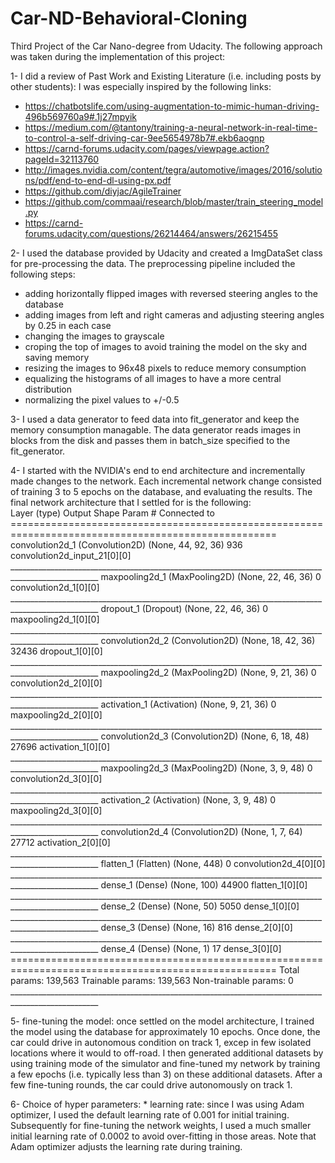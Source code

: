 # Car-ND-Behavioral-Cloning

Third Project of the Car Nano-degree from Udacity. The following approach was taken during the implementation of this project:

1- I did a review of Past Work and Existing Literature (i.e. including posts by other students):
I was especially inspired by the following links:  
   * https://chatbotslife.com/using-augmentation-to-mimic-human-driving-496b569760a9#.1j27mpyik  
   * https://medium.com/@tantony/training-a-neural-network-in-real-time-to-control-a-self-driving-car-9ee5654978b7#.ekb6aognp  
   * https://carnd-forums.udacity.com/pages/viewpage.action?pageId=32113760  
   * http://images.nvidia.com/content/tegra/automotive/images/2016/solutions/pdf/end-to-end-dl-using-px.pdf  
   * https://github.com/diyjac/AgileTrainer  
   * https://github.com/commaai/research/blob/master/train_steering_model.py  
   * https://carnd-forums.udacity.com/questions/26214464/answers/26215455  

 2- I used the database provided by Udacity and created a ImgDataSet class for pre-processing the data. The preprocessing pipeline included the following steps:
   * adding horizontally flipped images with reversed steering angles to the database  
   * adding images from left and right cameras and adjusting steering angles by 0.25 in each case  
   * changing the images to grayscale  
   * croping the top of images to avoid training the model on the sky and saving memory  
   * resizing the images to 96x48 pixels to reduce memory consumption  
   * equalizing the histograms of all images to have a more central distribution  
   * normalizing the pixel values to +/-0.5  

 3- I used a data generator to feed data into fit_generator and keep the memory consumption managable. The data generator reads images in blocks from the disk and passes them in batch_size specified to the fit_generator.

 4- I started with the NVIDIA's end to end architecture and incrementally made changes to the network. Each incremental network change consisted of training 3 to 5 epochs on the database, and evaluating the results. The final network architecture that I settled for is the following:  
    Layer (type)                     Output Shape          Param #     Connected to                     
	====================================================================================================
	convolution2d_1 (Convolution2D)  (None, 44, 92, 36)    936         convolution2d_input_21[0][0]     
	____________________________________________________________________________________________________
	maxpooling2d_1 (MaxPooling2D)    (None, 22, 46, 36)    0           convolution2d_1[0][0]            
	____________________________________________________________________________________________________
	dropout_1 (Dropout)              (None, 22, 46, 36)    0           maxpooling2d_1[0][0]             
	____________________________________________________________________________________________________
	convolution2d_2 (Convolution2D)  (None, 18, 42, 36)    32436       dropout_1[0][0]                  
	____________________________________________________________________________________________________
	maxpooling2d_2 (MaxPooling2D)    (None, 9, 21, 36)     0           convolution2d_2[0][0]            
	____________________________________________________________________________________________________
	activation_1 (Activation)        (None, 9, 21, 36)     0           maxpooling2d_2[0][0]             
	____________________________________________________________________________________________________
	convolution2d_3 (Convolution2D)  (None, 6, 18, 48)     27696       activation_1[0][0]               
	____________________________________________________________________________________________________
	maxpooling2d_3 (MaxPooling2D)    (None, 3, 9, 48)      0           convolution2d_3[0][0]            
	____________________________________________________________________________________________________
	activation_2 (Activation)        (None, 3, 9, 48)      0           maxpooling2d_3[0][0]             
	____________________________________________________________________________________________________
	convolution2d_4 (Convolution2D)  (None, 1, 7, 64)      27712       activation_2[0][0]               
	____________________________________________________________________________________________________
	flatten_1 (Flatten)              (None, 448)           0           convolution2d_4[0][0]            
	____________________________________________________________________________________________________
	dense_1 (Dense)                  (None, 100)           44900       flatten_1[0][0]                  
	____________________________________________________________________________________________________
	dense_2 (Dense)                  (None, 50)            5050        dense_1[0][0]                    
	____________________________________________________________________________________________________
	dense_3 (Dense)                  (None, 16)            816         dense_2[0][0]                    
	____________________________________________________________________________________________________
	dense_4 (Dense)                  (None, 1)             17          dense_3[0][0]                    
	====================================================================================================
	Total params: 139,563
	Trainable params: 139,563
	Non-trainable params: 0
	____________________________________________________________________________________________________


 5- fine-tuning the model: once settled on the model architecture, I trained the model using the database for approximately 10 epochs. Once done, the car could drive in autonomous condition on track 1, excep in few isolated locations where it would to off-road. I then generated additional datasets by using training mode of the simulator and fine-tuned my network by training a few epochs (i.e. typically less than 3) on these additional datasets. After a few fine-tuning rounds, the car could drive autonomously on track 1.

 6- Choice of hyper parameters:
    * learning rate: since I was using Adam optimizer, I used the default learning rate of 0.001 for initial training. Subsequently for fine-tuning the network weights, I used a much smaller initial learning rate of 0.0002 to avoid over-fitting in those areas. Note that Adam optimizer adjusts the learning rate during training.